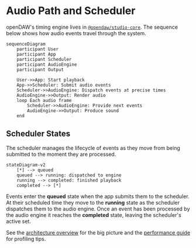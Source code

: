 # Audio Path and Scheduler

openDAW's timing engine lives in
[`@opendaw/studio-core`](../package-inventory.md#studio). The sequence below
shows how audio events travel through the system.

```mermaid
sequenceDiagram
    participant User
    participant App
    participant Scheduler
    participant AudioEngine
    participant Output

    User->>App: Start playback
    App->>Scheduler: Submit audio events
    Scheduler->>AudioEngine: Dispatch events at precise times
    AudioEngine->>Output: Render audio
    loop Each audio frame
        Scheduler->>AudioEngine: Provide next events
        AudioEngine->>Output: Produce sound
    end
```

## Scheduler States

The scheduler manages the lifecycle of events as they move from being submitted to the moment they are processed.

```mermaid
stateDiagram-v2
    [*] --> queued
    queued --> running: dispatched to engine
    running --> completed: finished playback
    completed --> [*]
```

Events enter the **queued** state when the app submits them to the scheduler. At their scheduled time they move to the **running** state as the scheduler dispatches them to the audio engine. Once an event has been processed by the audio engine it reaches the **completed** state, leaving the scheduler's active set.

See the [architecture overview](./overview.md) for the big picture and
the [performance guide](../performance.md) for profiling tips.
